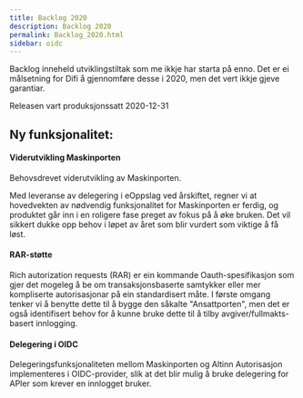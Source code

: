 ```yaml
---
title: Backlog 2020
description: Backlog 2020
permalink: Backlog_2020.html
sidebar: oidc
---
```



Backlog inneheld utviklingstiltak som me ikkje har starta på enno. Det er ei målsetning for Difi å gjennomføre desse i 2020, men det vert ikkje gjeve garantiar.



Releasen vart produksjonssatt 2020-12-31

## Ny funksjonalitet:


#### Viderutvikling Maskinporten

Behovsdrevet viderutvikling av Maskinporten.

Med leveranse av delegering i eOppslag ved årskiftet, regner vi at hovedvekten av nødvendig funksjonalitet for Maskinporten er ferdig, og produktet går inn i en roligere fase preget av fokus på å øke bruken. Det vil sikkert dukke opp behov i løpet av året som blir vurdert som viktige å få løst.




#### RAR-støtte

Rich autorization requests (RAR) er ein kommande Oauth-spesifikasjon som gjer det mogeleg å be om transaksjonsbaserte samtykker eller mer kompliserte autorisasjonar på ein standardisert måte. I første omgang tenker vi å benytte dette til å bygge den såkalte "Ansattporten", men det er også identifisert behov for å kunne bruke dette til å tilby avgiver/fullmakts-basert innlogging.




#### Delegering i OIDC

Delegeringsfunksjonaliteten mellom Maskinporten og Altinn Autorisasjon implementeres i OIDC-provider, slik at det blir mulig å bruke delegering for APIer som krever en innlogget bruker.

